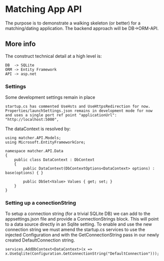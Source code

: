 # Matching App API

The purpose is to demonstrate a walking skeleton (or better) for a matching/dating application. The backend approach will be DB->ORM-API.

## More info

The construct technical detail at a high level is:

    DB  -> SQLite
    ORM -> Entity Framework
    API -> asp.net

### Settings
Some development settings remain in place

    startup.cs has commented UseHsts and UseHttpsRedirection for now.
    Properties/launchSettings.json remains in development mode for now
    and uses a single port ref point "applicationUrl": "http://localhost:5000",

The dataContext is resolved by:
```
using matcher.API.Models;
using Microsoft.EntityFrameworkCore;

namespace matcher.API.Data
{
    public class DataContext : DbContext
    {
        public DataContext(DbContextOptions<DataContext> options) : base(options) { }

        public DbSet<Value> Values { get; set; }
    }
}
```

### Setting up a conectionString

To setup a connection string (for a trivial SQLite DB) we can add to the appsettings.json file and provide a ConnectionStrings block. This will point to a data source directly in an Sqlite setting. To enable and use the new connection string we must amend the startup.cs services to use the injected Configuration and with the GetConnectionString pass in our newly created DefaultConnection string.
```
services.AddDbContext<DataContext>(x => x.UseSqlite(Configuration.GetConnectionString("DefaultConnection")));
```